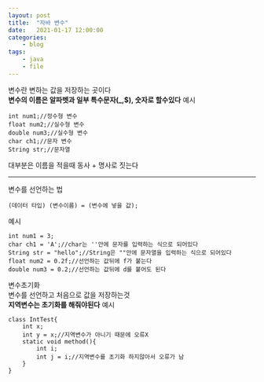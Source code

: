 ```yaml
---
layout: post
title:	"자바 변수"
date:	2021-01-17 12:00:00
categories:
    - blog
tags:
    - java
    - file
---
```

변수란 변하는 값을 저장하는 곳이다   
__변수의 이름은 알파벳과 일부 특수문자(_,$), 숫자로 할수있다__
예시
```
int num1;//정수형 변수
float num2;//실수형 변수
double num3;//실수형 변수
char ch1;//문자 변수
String str;//문자열
```
대부분은 이름을 적을때 동사 + 명사로 짓는다
***
변수를 선언하는 법
```
(데이터 타입) (변수이름) = (변수에 넣을 값);
```
예시
```
int num1 = 3;
char ch1 = 'A';//char는 ''안에 문자를 입력하는 식으로 되어있다
String str = "hello";//String은 ""안에 문자열을 입력하는 식으로 되어있다
float num2 = 0.2f;//선언하는 값뒤에 f가 붙는다
double num3 = 0.2;//선언하는 값뒤에 d를 붙어도 된다
```
변수초기화   
변수를 선언하고 처음으로 값을 저장하는것   
__지역변수는 초기화를 해줘야된다__
예시
```
class IntTest{
    int x;
    int y = x;//지역변수가 아니기 때문에 오류X
    static void method(){
        int i;
        int j = i;//지역변수를 초기화 하지않아서 오류가 남
    }
}
